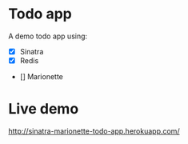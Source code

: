 Todo app
===========================

A demo todo app using:
- [x] Sinatra
- [x] Redis
- [] Marionette

Live demo
===========================
http://sinatra-marionette-todo-app.herokuapp.com/
